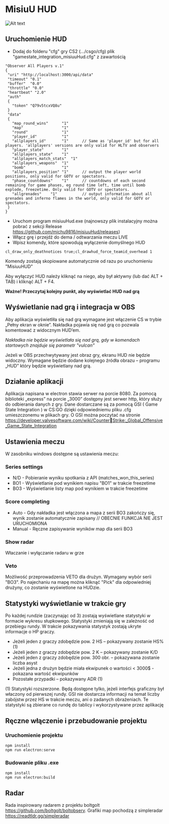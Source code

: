 # MisiuU HUD

![Alt text](/src/assets/git/screen1.png?raw=true 'Podgląd')

## Uruchomienie HUD

- Dodaj do folderu "cfg" gry CS2 (.../csgo/cfg) plik "gamestate_integration_misiuuHud.cfg" z zawartością

```
"Observer All Players v.1"
{
 "uri" "http://localhost:3000/api/data"
 "timeout" "0.1"
 "buffer"  "0.0"
 "throttle" "0.0"
 "heartbeat" "2.0"
 "auth"
 {
   "token" "Q79v5tcxVQ8u"
 }
 "data"
 {
   "map_round_wins"      "1"
   "map"                 "1"
   "round"               "1"
   "player_id"           "1"
   "allplayers_id"       "1"      // Same as 'player_id' but for all players. 'allplayers' versions are only valid for HLTV and observers
   "player_state"        "1"
   "allplayers_state"    "1"
   "allplayers_match_stats"  "1"
   "allplayers_weapons"  "1"
   "bomb"                "1"
   "allplayers_position" "1"      // output the player world positions, only valid for GOTV or spectators.
   "phase_countdowns"    "1"      // countdowns of each second remaining for game phases, eg round time left, time until bomb explode, freezetime. Only valid for GOTV or spectators.
   "allgrenades"    "1"           // output information about all grenades and inferno flames in the world, only valid for GOTV or spectators.
 }
}
```

- Uruchom program misiuuHud.exe (najnowszy plik instalacyjny można pobrać z sekcji Release https://github.com/michu9816/misiuuHud/releases)
- Włącz grę i przejdź do dema / odtwarzania meczu LIVE
- Wpisz komendy, które spowodują wyłączenie domyślnego HUD

```
cl_draw_only_deathnotices true;cl_drawhud_force_teamid_overhead 1
```

Komendy zostają skopiowane automatycznie od razu po uruchomieniu "MisiuuHUD"

Aby wyłączyć HUD należy kliknąć na niego, aby był aktywny (lub dać ALT + TAB) i kliknąć ALT + F4.

**Ważne! Przeczytaj kolejny punkt, aby wyświetlać HUD nad grą**

## Wyświetlanie nad grą i integracja w OBS

Aby aplikacja wyświetliła się nad grą wymagane jest włączenie CS w trybie „Pełny ekran w oknie”.
Nakładka pojawia się nad grą co pozwala komentować z widocznym HUD’em.

_Nakładka nie będzie wyświetlała się nad grą, gdy w komendach startowych znajduje się parametr "vulcan"_

Jeżeli w OBS przechwytywany jest obraz gry, ekranu HUD nie będzie widoczny. Wymagane będzie
dodane kolejnego źródła obrazu – programu „HUD” który będzie wyświetlany nad grą.

## Działanie aplikacji

Aplikacja napisana w electron stawia serwer na porcie 8080.
Za pomocą biblioteki „express” na porcie „3000” dostępny jest serwer http, który służy do odbierania
danych z gry. Dane dostarczane są za pomocą GSI ( Game State Integration ) w CS:GO dzięki
odpowiedniemu pliku .cfg umieszczonemu w plikach gry.
O GSI można poczytać na stronie https://developer.valvesoftware.com/wiki/CounterStrike:_Global_Offensive_Game_State_Integration

## Ustawienia meczu

W zasobniku windows dostępne są ustawienia meczu:

### Series settings

- N/D - Pobieranie wyniku spotkania z API (matches_won_this_series)
- BO1 - Wyświetlanie pod wynikiem napisu "BO1" w trakcie freezetime
- BO3 - Wyświetlanie listy map pod wynikiem w trakcie freezetime

### Score completing

- Auto - Gdy nakładka jest włączona a mapa z serii BO3 zakończy się, wynik zostanie automatycznie zapisany // OBECNIE FUNKCJA NIE JEST URUCHOMIONA
- Manual - Ręczne zapisywanie wyników map dla serii BO3

### Show radar

Właczanie i wyłączanie radaru w grze

### Veto

Możliwość przeprowadzenia VETO dla drużyn. Wymagany wybór serii "BO3". Po najechaniu na mapę można kliknąć "Pick" dla odpowiedniej drużyny, co zostanie wyświetlone na HUDzie.

## Statystyki wyświetlanie w trakcie gry

Po każdej rundzie (zaczynając od 3) zostają wyświetlane statystyki w formacie wykresu słupkowego.
Statystyki zmieniają się w zależność od przebiegu rundy. W trakcie pokazywania statystyk zostają
ukryte informacje o HP graczy.

- Jeżeli jeden z graczy zdobędzie pow. 2 HS – pokazywany zostanie HS% (1)
- Jeżeli jeden z graczy zdobędzie pow. 2 K – pokazywany zostanie K/D
- Jeżeli jeden z graczy zdobędzie pow. 300 obr. – pokazywana zostanie liczba asyst
- Jeżeli jedna z drużyn będzie miała ekwipunek o wartości < 3000$ - pokazana wartość ekwipunków
- Pozostałe przypadki – pokazywany ADR (1)

(1) Statystyki rozszerzone. Będą dostępne tylko, jeżeli interfejs graficzny był właczony od pierwszej
rundy. GSI nie dostarcza informacji na temat liczby zabójstw przez HS w trakcie meczu, ani o
zadanych obrażeniach. Te statystyki są zbierane co rundę do tablicy i wykorzystywane przez aplikację

## Ręczne włączenie i przebudowanie projektu

### Uruchomienie projektu

```
npm install
npm run electron:serve
```

### Budowanie pliku .exe

```
npm install
npm run electron:build
```

## Radar

Rada inspirowany radarem z projektu boltgolt https://github.com/boltgolt/boltobserv. Grafiki map pochodzą z simpleradar https://readtldr.gg/simpleradar
